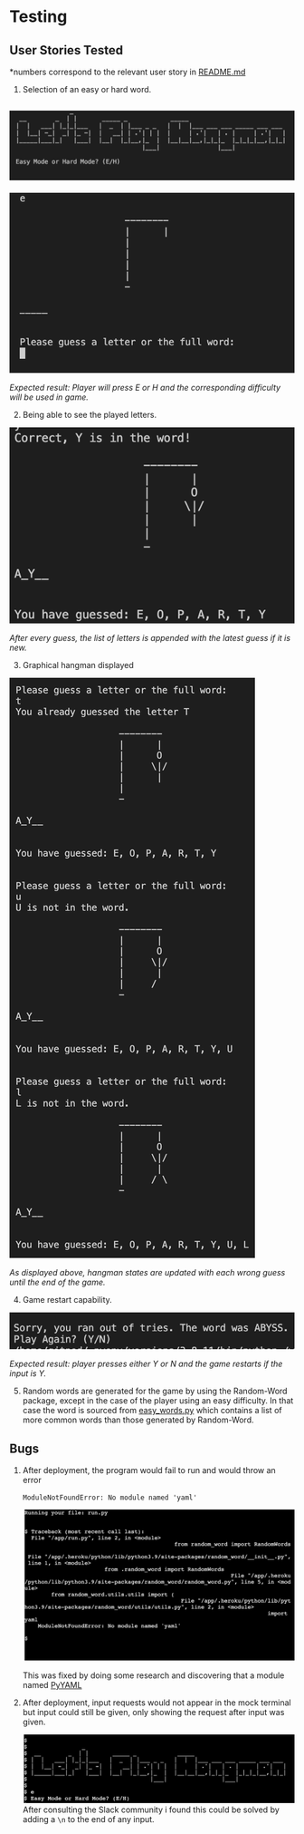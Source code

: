 # Testing

## User Stories Tested

*numbers correspond to the relevant user story in [README.md](README.md)

1. Selection of an easy or hard word.

![1.1](assets/images/user_stories/user_story_1.1.png)
---
![1.2](assets/images/user_stories/user_story_1.2.png)

*Expected result: Player will press E or H and the corresponding difficulty will be used in game.*

2. Being able to see the played letters.

![2.1](assets/images/user_stories/user_story_2.1.png)

*After every guess, the list of letters is appended with the latest guess if it is new.*

3. Graphical hangman displayed 

![3.1](assets/images/user_stories/user_story_3.1.png)

*As displayed above, hangman states are updated with each wrong guess until the end of the game.*

4. Game restart capability.

![4.1](assets/images/user_stories/user_story_4.1.png)

*Expected result: player presses either Y or N and the game restarts if the input is Y.*

5. Random words are generated for the game by using the Random-Word package, except in the case of the player using an easy difficulty. In that case the word is sourced from [easy_words.py](easy_words.py) which contains a list of more common words than those generated by Random-Word. 

## Bugs

1. After deployment, the program would fail to run and would throw an error 
    ```
    ModuleNotFoundError: No module named 'yaml'
    ```

    ![name_error](assets/images/screenshots/yaml_module.png)

    This was fixed by doing some research and discovering that a module named [PyYAML](https://pypi.org/project/PyYAML/)        

2. After deployment, input requests would not appear in the mock terminal but input could still be given, only showing the request after input was given. 

    ![mock_terminal](assets/images/screenshots/mock_terminal.png)
    After consulting the Slack community i found this could be solved by adding a ``` \n ``` to the end of any input.

